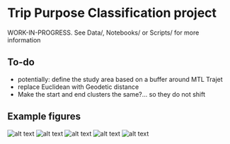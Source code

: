 # Trip Purpose Classification project
WORK-IN-PROGRESS. See Data/, Notebooks/ or Scripts/ for more information

## To-do
- potentially: define the study area based on a buffer around MTL Trajet
- replace Euclidean with Geodetic distance
- Make the start and end clusters the same?... so they do not shift

## Example figures
![alt text](other/example_passthrough.png "Logo Title Text 1")
![alt text](other/shop_calendar.png "Logo Title Text 1")
![alt text](other/all_spatial_profiles.png "Logo Title Text 1")
![alt text](other/kmean_cluster_end.png "Logo Title Text 1")
![alt text](other/temporal_clusters.png "Logo Title Text 1")


